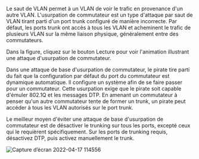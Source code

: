 Le saut de VLAN permet à un VLAN de voir le trafic en provenance d'un autre VLAN. L'usurpation de commutateur est un type d'attaque par saut de VLAN tirant parti d'un port trunk configuré de manière incorrecte. Par défaut, les ports trunk ont accès à tous les VLAN et acheminent le trafic de plusieurs VLAN sur la même liaison physique, généralement entre des commutateurs.

Dans la figure, cliquez sur le bouton Lecture pour voir l'animation illustrant une attaque d'usurpation de commutateur.

Dans une attaque de base d'usurpation de commutateur, le pirate tire parti du fait que la configuration par défaut du port du commutateur est dynamique automatique. Il configure un système afin de se faire passer pour un commutateur. Cette usurpation exige que le pirate soit capable d'émuler 802.1Q et les messages DTP. En amenant un commutateur à penser qu'un autre commutateur tente de former un trunk, un pirate peut accéder à tous les VLAN autorisés sur le port trunk.

Le meilleur moyen d'éviter une attaque de base d'usurpation de commutateur est de désactiver le trunking sur tous les ports, excepté ceux qui le requièrent spécifiquement. Sur les ports de trunking requis, désactivez DTP, puis activez manuellement le trunk.


![Capture d’écran 2022-04-17 114556](https://user-images.githubusercontent.com/83721477/163709246-3e6972e8-23dd-4725-9d61-8efb7976454a.png)
